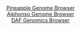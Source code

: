 <div id="Pineapple_Genome_Browser" align="center">
  <a href="https://igv.org/app/?sessionURL=blob:zZJbb5swGIb_i6VWm0TAQCABqZpI10N6VINSllYVMmDArbGp7YSUKP99XrRpN6vUXGya5Av7kw_v9_jZgBUWknAGQuCYtmfaNjCArHkXo6al.AY1WIKwRFRiAwhcYoFZjkG4ASWSCs1nV_pkrVQrQ8siqh00iFXclK6JGtRzhjpp5ryxjjmlKOMCKS6kNRFoxS1SrQYdzlDbmvpt1_SsAilkIdrWnElutZhVaafvS3.V0goz3uC0WVJFdgFSnUdnLMwSfYmSOMpzLOUlfpsWR9HlNLp3T.YPZ_7xw_z2PJn7yWFMKobUUuCjuDjPj5N.MVvQieef3jxH12KhqkkSvxy4Xw9P1i0RWB7ZI3s8hM7YdjUYwgq8_p961oPs2fcLRxfLdTI5cE7X5MK77h_uSeHb8exbfOBM.Du9bw1Aeb7ULoC8FqPQhoYLfcNz_MGPqT02IAw0IcEJCB.fDKAEyl_09scNUG.tNgZI_LrcyWMALgosQDgIIBzZQeB4w9EQBoG9NTZgKejfw3s6nwUj6ESO46cloUrrXKSStdJEjJmrvDSrfk.esrmrz177ft1G.KQqruazLMo0XHjlLBZ_pDnUBPTju0_UrX4k0z9x7yNBTJXtK5xm8ToqxEXN0NRb15Opeu5v0X3ndpy.D2g_OCUXDVJ6v67o5U_jVkgQxJQurIgkGaFEvSWaI.9AaDuuFhfknHJtIhBV9gka0LA9.Pm3oO72afsd">Pineapple Genome Browser</a>
</div>
<div id="Alphonso_Genome_Browser" align="center">
  <a href="https://igv.org/app/?sessionURL=blob:zZJda9swFIb_i6BlA8eW7MSxDWWkWdp0KSlJSNO1FCPbsqNWlhxJttuE_PcpZWM3HTQXGwNdSAd9vOfRswMNkYoKDiLg2qhnIwQsoNaiXeCyYmSKS6JAlGOmiAUkyYkkPCUg2oEcK42X82tzcq11pSLHobrqlJgXwlaejUu8FRy3yk5F6QwFYzgREmshlXMucSMcWjSdliS4qmzztmf3nAxr7GBWrQVXwqkIL.LW3Bf_KsUF4aIkcVkzTd8CxCaPyZjZOf4yWC0GaUqUmpDXq.xsMLka3Hqj5f2lP7xf3oxXS391uqAFx7qW5OzW67J5XcLsZXbHlhBJTyLRTDfhtjjxvp6OXioqiTpDfRR0oRsEBzCUZ.Tlf.rZDHpk3.PnhLfTDUnQeIHW7Y10cz8IL4Z39PkPfe8twERaGw9Aupb9CEHLg77Vc_3OYYoCC8LQ0JGCgujh0QJa4vTZbH_YAf1aGVuAIpv6TRwLCJkRCaJOCGEfhaHb6_a7MAzR3tqBWrK_h_ZiOQ_70B24rh_nlGmjchYrXikbc243aW4X2yNZDi5ddzPDoxP3fPs0qr5Py.3WzO.HTySbYvEuT9cwMM._faFp9iOp_ol5Hwli6.RY3Tgtu8E5qcnkG_PagM7pcDzzeV1dv6_bAc9xaHIhS6zNflMxy5_GNVhSzLUpNFTRhDKqX1eGomhBhFzPiAtSwYQxEcgi.QQtaKEe_PxbUG__uP8B">Alphonso Genome Browser</a>
</div>


<div id="DAF_Genomics_Browser" align="center">
  <a href="https://igv.org/app/?sessionURL=blob:tZF_a5tAGMffy0H7lxo9jUYhDLOaNetIR4KTtpTwTB.j9PTc3bnEhbz3Ha5jsFHGoIO7447nx_d7z.dEvqKQNW9JRKjlTC3HIQaRFT9soekYrqFBSaISmESDCCxRYJsjiU6kBKkg3XzQlZVSnYwmkwJKc48tb.pcWtK1oDMl71WFOtWkFjTwjbdwkFbOG52sYAKsq3gr.QTyHKU07UmH7X53AH38jO3GlrhreqbqUXWnTWhjhVWCdlu3BR7_YuQ_KOtVv4mzbTzW3.CwKubxzSr.5Cbp_Tv_7X16e52lfna5rfctqF7gvLugi7sm9ftbxoLj9TpdZuxqUwTvh6csvnCvLpNjVwuUcydwZp5NZ6FNzgZhPO81BJJXwokczwjozKCeZz5f3amvpyB4TaKHR4MoAfmTTn84ETV0GhWR.KUfqRmEiwIFiczQtgMnDOnUCzw7DJ2zcSK9YK_McpluwsCmMaW.9RkarV_WbBygFvoz.Fogf.us97.CWsQFHYKELtaDHXw83A2rTm2nibvcJy9gMsiL3yq5aEDp0I_nMxRgWq3BVv2i4p4fz98B">DAF Genomics Browser</a>
</div>

